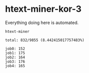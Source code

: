 # htext-miner-kor-3

Everything doing here is automated.

```
htext-miner

total: 832/9855 (8.442415017757483%)

job0: 152
job1: 175
job2: 164
job3: 176
job4: 165
```